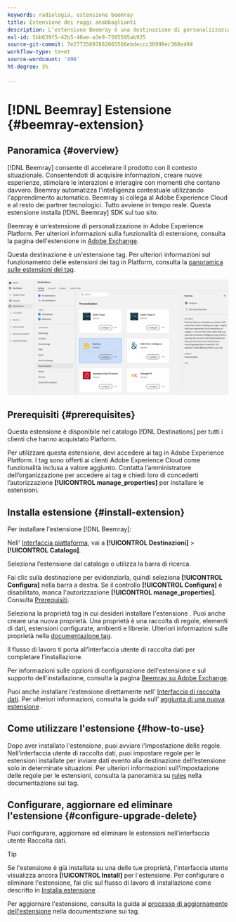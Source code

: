 ```yaml
---
keywords: radiologia, estensione beemray
title: Estensione dei raggi anabbaglianti
description: L’estensione Beemray è una destinazione di personalizzazione in Adobe Experience Platform. Per ulteriori informazioni sulla funzionalità di estensione, consulta la pagina dell'estensione in Adobe Exchange.
exl-id: 5bb639f5-42b5-48ae-a3e9-7585595ab925
source-git-commit: 7e27735697882065566ebdeccc36998ec368e404
workflow-type: tm+mt
source-wordcount: '496'
ht-degree: 3%

---
```


# [!DNL Beemray] Estensione {#beemray-extension}

## Panoramica {#overview}

[!DNL Beemray] consente di accelerare il prodotto con il contesto situazionale. Consentendoti di acquisire informazioni, creare nuove esperienze, stimolare le interazioni e interagire con momenti che contano davvero. Beemray automatizza l&#39;intelligenza contestuale utilizzando l&#39;apprendimento automatico. Beemray si collega al Adobe Experience Cloud e al resto dei partner tecnologici. Tutto avviene in tempo reale. Questa estensione installa [!DNL Beemray] SDK sul tuo sito.

Beemray è un’estensione di personalizzazione in Adobe Experience Platform. Per ulteriori informazioni sulla funzionalità di estensione, consulta la pagina dell&#39;estensione in [Adobe Exchange](https://exchange.adobe.com/experiencecloud.details.101063.beemray-human-context.html).

Questa destinazione è un&#39;estensione tag. Per ulteriori informazioni sul funzionamento delle estensioni dei tag in Platform, consulta la [panoramica sulle estensioni dei tag](../launch-extensions/overview.md).

![Estensione dei raggi anabbaglianti](../../assets/catalog/personalization/beemray/catalog.png)

## Prerequisiti {#prerequisites}

Questa estensione è disponibile nel catalogo [!DNL Destinations] per tutti i clienti che hanno acquistato Platform.

Per utilizzare questa estensione, devi accedere ai tag in Adobe Experience Platform. I tag sono offerti ai clienti Adobe Experience Cloud come funzionalità inclusa a valore aggiunto. Contatta l’amministratore dell’organizzazione per accedere ai tag e chiedi loro di concederti l’autorizzazione **[!UICONTROL manage_properties]** per installare le estensioni.

## Installa estensione {#install-extension}

Per installare l&#39;estensione [!DNL Beemray]:

Nell’ [Interfaccia piattaforma](http://platform.adobe.com/), vai a **[!UICONTROL Destinazioni]** > **[!UICONTROL Catalogo]**.

Seleziona l’estensione dal catalogo o utilizza la barra di ricerca.

Fai clic sulla destinazione per evidenziarla, quindi seleziona **[!UICONTROL Configura]** nella barra a destra. Se il controllo **[!UICONTROL Configura]** è disabilitato, manca l&#39;autorizzazione **[!UICONTROL manage_properties]**. Consulta [Prerequisiti](#prerequisites).

Seleziona la proprietà tag in cui desideri installare l&#39;estensione . Puoi anche creare una nuova proprietà. Una proprietà è una raccolta di regole, elementi di dati, estensioni configurate, ambienti e librerie. Ulteriori informazioni sulle proprietà nella [documentazione tag](../../../tags/ui/administration/companies-and-properties.md).

Il flusso di lavoro ti porta all’interfaccia utente di raccolta dati per completare l’installazione.

Per informazioni sulle opzioni di configurazione dell&#39;estensione e sul supporto dell&#39;installazione, consulta la pagina [Beemray su Adobe Exchange](https://exchange.adobe.com/experiencecloud.details.101063.beemray-human-context.html).

Puoi anche installare l’estensione direttamente nell’ [Interfaccia di raccolta dati](https://experience.adobe.com/#/data-collection/). Per ulteriori informazioni, consulta la guida sull’ [aggiunta di una nuova estensione](../../../tags/ui/managing-resources/extensions/overview.md#add-a-new-extension) .

## Come utilizzare l&#39;estensione {#how-to-use}

Dopo aver installato l&#39;estensione, puoi avviare l&#39;impostazione delle regole. Nell’interfaccia utente di raccolta dati, puoi impostare regole per le estensioni installate per inviare dati evento alla destinazione dell’estensione solo in determinate situazioni. Per ulteriori informazioni sull&#39;impostazione delle regole per le estensioni, consulta la panoramica su [rules](../../../tags/ui/managing-resources/rules.md) nella documentazione sui tag.

## Configurare, aggiornare ed eliminare l&#39;estensione {#configure-upgrade-delete}

Puoi configurare, aggiornare ed eliminare le estensioni nell’interfaccia utente Raccolta dati.

>[!TIP]
>
>Se l&#39;estensione è già installata su una delle tue proprietà, l&#39;interfaccia utente visualizza ancora **[!UICONTROL Install]** per l&#39;estensione. Per configurare o eliminare l&#39;estensione, fai clic sul flusso di lavoro di installazione come descritto in [Installa estensione](#install-extension) .

Per aggiornare l&#39;estensione, consulta la guida al [processo di aggiornamento dell&#39;estensione](../../../tags/ui/managing-resources/extensions/extension-upgrade.md) nella documentazione sui tag.
